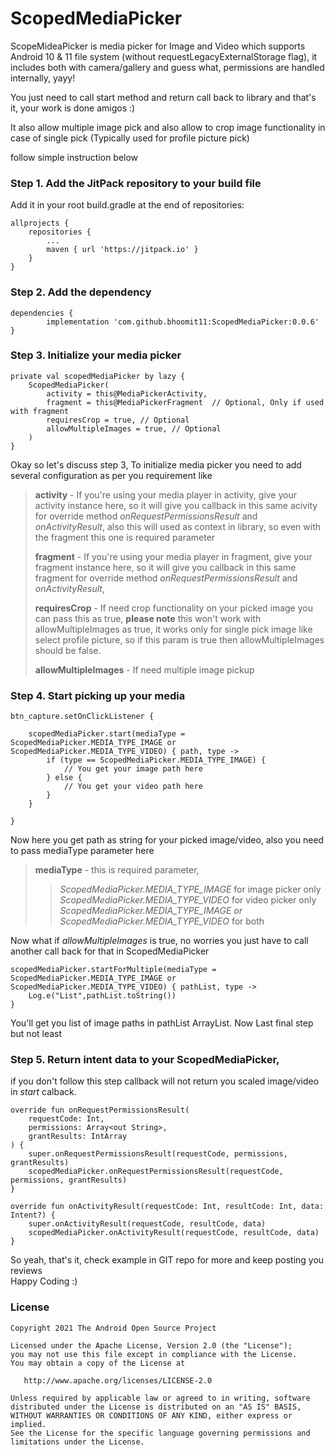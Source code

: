 # ScopedMediaPicker

ScopeMideaPicker is media picker for Image and Video which supports Android 10 & 11 file system (without requestLegacyExternalStorage flag), it includes both with camera/gallery and guess what, permissions are handled internally, yayy!

You just need to call start method and return call back to library and that's it, your work is done amigos :)

It also allow multiple image pick and also allow to crop image functionality in case of single pick (Typically used for profile picture pick)

follow simple instruction below 

### Step 1. Add the JitPack repository to your build file

Add it in your root build.gradle at the end of repositories:

    allprojects {
        repositories {
            ...
            maven { url 'https://jitpack.io' }
        }
    }

### Step 2. Add the dependency

    dependencies {
            implementation 'com.github.bhoomit11:ScopedMediaPicker:0.0.6'
    }

### Step 3. Initialize your media picker

    private val scopedMediaPicker by lazy {
        ScopedMediaPicker(
            activity = this@MediaPickerActivity,  
            fragment = this@MediaPickerFragment  // Optional, Only if used with fragment
            requiresCrop = true, // Optional
            allowMultipleImages = true, // Optional
        )
    }

Okay so let's discuss step 3,
To initialize media picker you need to add several configuration as per you requirement like  
> **activity** - If you're using your media player in activity, give your activity instance here, so it will give you callback in this same acivity for override method _onRequestPermissionsResult_ and _onActivityResult_, also this will used as context in library, so even with the fragment this one is required parameter
>
> **fragment** - If you're using your media player in fragment, give your fragment instance here, so it will give you callback in this same fragment for override method _onRequestPermissionsResult_ and _onActivityResult_,
>
> **requiresCrop** - If need crop functionality on your picked image you can pass this as true, **please note** this won't work with allowMultipleImages as true, it works only for single pick image like select profile picture, so if this param is true then allowMultipleImages should be false.
>
> **allowMultipleImages** - If need multiple image pickup

### Step 4. Start picking up your media

    btn_capture.setOnClickListener {

        scopedMediaPicker.start(mediaType = ScopedMediaPicker.MEDIA_TYPE_IMAGE or ScopedMediaPicker.MEDIA_TYPE_VIDEO) { path, type ->
            if (type == ScopedMediaPicker.MEDIA_TYPE_IMAGE) {
                // You get your image path here
            } else {
                // You get your video path here
            }
        }

    }

Now here you get path as string for your picked image/video, also you need to pass mediaType parameter here

> **mediaType** - this is required parameter,
>>_ScopedMediaPicker.MEDIA_TYPE_IMAGE_ for image picker only  
>>_ScopedMediaPicker.MEDIA_TYPE_VIDEO_ for video picker only  
>>_ScopedMediaPicker.MEDIA_TYPE_IMAGE or ScopedMediaPicker.MEDIA_TYPE_VIDEO_ for both

Now what if _allowMultipleImages_ is true, no worries you just have to call another call back for that in ScopedMediaPicker

    scopedMediaPicker.startForMultiple(mediaType = ScopedMediaPicker.MEDIA_TYPE_IMAGE or ScopedMediaPicker.MEDIA_TYPE_VIDEO) { pathList, type ->
        Log.e("List",pathList.toString())
    }

You'll get you list of image paths in pathList ArrayList.
Now Last final step but not least

### Step 5. Return intent data to your ScopedMediaPicker,
if you don't follow this step callback will not return you scaled image/video in _start_ calback.

    override fun onRequestPermissionsResult(
        requestCode: Int,
        permissions: Array<out String>,
        grantResults: IntArray
    ) {
        super.onRequestPermissionsResult(requestCode, permissions, grantResults)
        scopedMediaPicker.onRequestPermissionsResult(requestCode, permissions, grantResults)
    }

    override fun onActivityResult(requestCode: Int, resultCode: Int, data: Intent?) {
        super.onActivityResult(requestCode, resultCode, data)
        scopedMediaPicker.onActivityResult(requestCode, resultCode, data)
    }

So yeah, that's it, check example in GIT repo for more
and keep posting you reviews   
Happy Coding :)

### License
```
Copyright 2021 The Android Open Source Project

Licensed under the Apache License, Version 2.0 (the "License");
you may not use this file except in compliance with the License.
You may obtain a copy of the License at

   http://www.apache.org/licenses/LICENSE-2.0

Unless required by applicable law or agreed to in writing, software
distributed under the License is distributed on an "AS IS" BASIS,
WITHOUT WARRANTIES OR CONDITIONS OF ANY KIND, either express or implied.
See the License for the specific language governing permissions and
limitations under the License.
```
